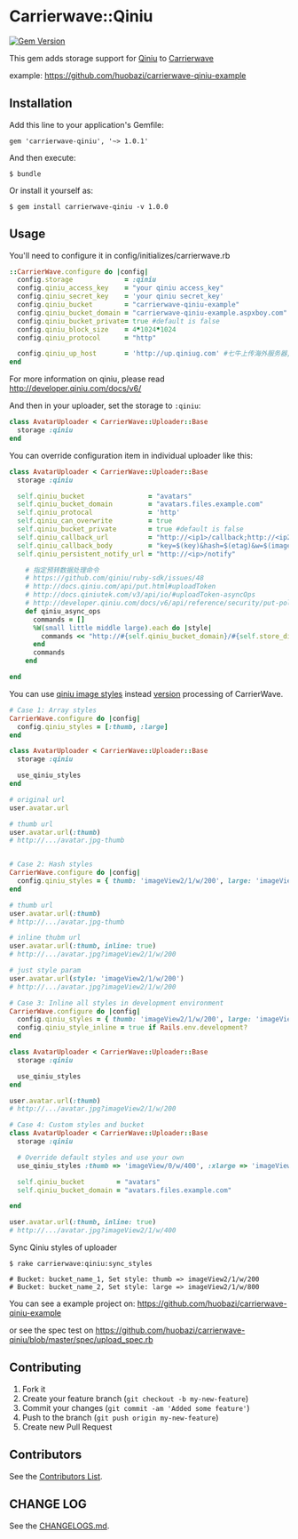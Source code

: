# Carrierwave::Qiniu

[![Gem Version](https://badge.fury.io/rb/carrierwave-qiniu@2x.png?1.0.1)](http://badge.fury.io/rb/carrierwave-qiniu)

This gem adds storage support for [Qiniu](http://qiniutek.com) to [Carrierwave](https://github.com/jnicklas/carrierwave)

example: https://github.com/huobazi/carrierwave-qiniu-example

## Installation

Add this line to your application's Gemfile:

    gem 'carrierwave-qiniu', '~> 1.0.1'

And then execute:

    $ bundle

Or install it yourself as:

    $ gem install carrierwave-qiniu -v 1.0.0

## Usage

You'll need to configure it in config/initializes/carrierwave.rb

```ruby
::CarrierWave.configure do |config|
  config.storage             = :qiniu
  config.qiniu_access_key    = "your qiniu access_key"
  config.qiniu_secret_key    = 'your qiniu secret_key'
  config.qiniu_bucket        = "carrierwave-qiniu-example"
  config.qiniu_bucket_domain = "carrierwave-qiniu-example.aspxboy.com"
  config.qiniu_bucket_private= true #default is false
  config.qiniu_block_size    = 4*1024*1024
  config.qiniu_protocol      = "http"

  config.qiniu_up_host       = 'http://up.qiniug.com' #七牛上传海外服务器,国内使用可以不要这行配置
end
```

For more information on qiniu, please read http://developer.qiniu.com/docs/v6/

And then in your uploader, set the storage to `:qiniu`:

```ruby
class AvatarUploader < CarrierWave::Uploader::Base
  storage :qiniu
end
```

You can override configuration item in individual uploader like this:

```ruby
class AvatarUploader < CarrierWave::Uploader::Base
  storage :qiniu

  self.qiniu_bucket                = "avatars"
  self.qiniu_bucket_domain         = "avatars.files.example.com"
  self.qiniu_protocal              = 'http'
  self.qiniu_can_overwrite         = true
  self.qiniu_bucket_private        = true #default is false
  self.qiniu_callback_url          = "http://<ip1>/callback;http://<ip2>/callback"
  self.qiniu_callback_body         = "key=$(key)&hash=$(etag)&w=$(imageInfo.width)&h=$(imageInfo.height)" # see http://developer.qiniu.com/docs/v6/api/overview/up/response/vars.html#magicvar
  self.qiniu_persistent_notify_url = "http://<ip>/notify"

    # 指定预转数据处理命令
    # https://github.com/qiniu/ruby-sdk/issues/48
    # http://docs.qiniu.com/api/put.html#uploadToken
    # http://docs.qiniutek.com/v3/api/io/#uploadToken-asyncOps
    # http://developer.qiniu.com/docs/v6/api/reference/security/put-policy.html#put-policy-persistent-ops-explanation
    def qiniu_async_ops
      commands = []
      %W(small little middle large).each do |style|
        commands << "http://#{self.qiniu_bucket_domain}/#{self.store_dir}/#{self.filename}/#{style}"
      end
      commands
    end

end
```

You can use [qiniu image styles](https://qiniu.kf5.com/hc/kb/article/68884/) instead [version](https://github.com/carrierwaveuploader/carrierwave#adding-versions) processing of CarrierWave.

```ruby
# Case 1: Array styles
CarrierWave.configure do |config|
  config.qiniu_styles = [:thumb, :large]
end

class AvatarUploader < CarrierWave::Uploader::Base
  storage :qiniu

  use_qiniu_styles
end

# original url
user.avatar.url

# thumb url
user.avatar.url(:thumb)
# http://.../avatar.jpg-thumb


# Case 2: Hash styles
CarrierWave.configure do |config|
  config.qiniu_styles = { thumb: 'imageView2/1/w/200', large: 'imageView2/1/w/800' }
end

# thumb url
user.avatar.url(:thumb)
# http://.../avatar.jpg-thumb

# inline thubm url
user.avatar.url(:thumb, inline: true)
# http://.../avatar.jpg?imageView2/1/w/200

# just style param
user.avatar.url(style: 'imageView2/1/w/200')
# http://.../avatar.jpg?imageView2/1/w/200

# Case 3: Inline all styles in development environment
CarrierWave.configure do |config|
  config.qiniu_styles = { thumb: 'imageView2/1/w/200', large: 'imageView2/1/w/800' }
  config.qiniu_style_inline = true if Rails.env.development?
end

class AvatarUploader < CarrierWave::Uploader::Base
  storage :qiniu

  use_qiniu_styles
end

user.avatar.url(:thumb)
# http://.../avatar.jpg?imageView2/1/w/200

# Case 4: Custom styles and bucket
class AvatarUploader < CarrierWave::Uploader::Base
  storage :qiniu

  # Override default styles and use your own
  use_qiniu_styles :thumb => 'imageView/0/w/400', :xlarge => 'imageView/0/w/1600'

  self.qiniu_bucket        = "avatars"
  self.qiniu_bucket_domain = "avatars.files.example.com"

end

user.avatar.url(:thumb, inline: true)
# http://.../avatar.jpg?imageView2/1/w/400

```
Sync Qiniu styles of uploader

```
$ rake carrierwave:qiniu:sync_styles

# Bucket: bucket_name_1, Set style: thumb => imageView2/1/w/200
# Bucket: bucket_name_2, Set style: large => imageView2/1/w/800

```
You can see a example project on: https://github.com/huobazi/carrierwave-qiniu-example

or see the spec test on https://github.com/huobazi/carrierwave-qiniu/blob/master/spec/upload_spec.rb

## Contributing

1. Fork it
2. Create your feature branch (`git checkout -b my-new-feature`)
3. Commit your changes (`git commit -am 'Added some feature'`)
4. Push to the branch (`git push origin my-new-feature`)
5. Create new Pull Request

## Contributors

See the [Contributors List](https://github.com/huobazi/carrierwave-qiniu/graphs/contributors).

## CHANGE LOG

See the [CHANGELOGS.md](https://github.com/huobazi/carrierwave-qiniu/blob/master/CHANGELOG.md).
